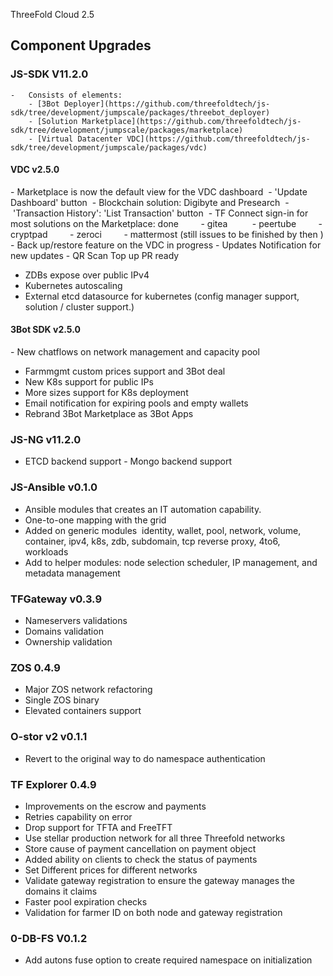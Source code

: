  ThreeFold Cloud 2.5

## Component Upgrades

### JS-SDK V11.2.0
    -   Consists of elements:
        - [3Bot Deployer](https://github.com/threefoldtech/js-sdk/tree/development/jumpscale/packages/threebot_deployer)
        - [Solution Marketplace](https://github.com/threefoldtech/js-sdk/tree/development/jumpscale/packages/marketplace)
        - [Virtual Datacenter VDC](https://github.com/threefoldtech/js-sdk/tree/development/jumpscale/packages/vdc)

#### VDC v2.5.0 
- Marketplace is now the default view for the VDC dashboard 
- 'Update Dashboard' button 
- Blockchain solution: Digibyte and Presearch 
- 'Transaction History': 'List Transaction' button 
- TF Connect sign-in for most solutions on the Marketplace: done
        - gitea 
        - peertube
        - cryptpad
        - zeroci
        - mattermost (still issues to be finished by then )
- Back up/restore feature on the VDC in progress
- Updates Notification for new updates
- QR Scan Top up PR ready
- ZDBs expose over public IPv4
- Kubernetes autoscaling
- External etcd datasource for kubernetes (config manager support, solution / cluster support.)

#### 3Bot SDK v2.5.0
- New chatflows on network management and capacity pool
- Farmmgmt custom prices support and 3Bot deal
- New K8s support for public IPs
- More sizes support for K8s deployment
- Email notification for expiring pools and empty wallets
- Rebrand 3Bot Marketplace as 3Bot Apps


### JS-NG v11.2.0
- ETCD backend support
- Mongo backend support

### JS-Ansible v0.1.0
- Ansible modules that creates an IT automation capability.
- One-to-one mapping with the grid
- Added on generic modules
 identity, wallet, pool, network, volume, container, ipv4, k8s, zdb, subdomain, tcp reverse proxy, 4to6, workloads
- Add to helper modules: node selection scheduler, IP management, and metadata management

### TFGateway v0.3.9
- Nameservers validations 
- Domains validation
- Ownership validation

### ZOS 0.4.9
- Major ZOS network refactoring
- Single ZOS binary
- Elevated containers support

### O-stor v2 v0.1.1
- Revert to the original way to do namespace authentication

### TF Explorer 0.4.9
- Improvements on the escrow and payments
- Retries capability on error
- Drop support for TFTA and FreeTFT
- Use stellar production network for all three Threefold networks
- Store cause of payment cancellation on payment object
- Added ability on clients to check the status of payments
- Set Different prices for different networks
- Validate gateway registration to ensure the gateway manages the domains it claims
- Faster pool expiration checks
- Validation for farmer ID on both node and gateway registration

### 0-DB-FS V0.1.2
- Add autons fuse option to create required namespace on initialization


